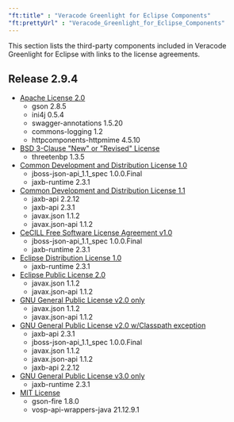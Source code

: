 ```yaml
---
"ft:title" : "Veracode Greenlight for Eclipse Components"
"ft:prettyUrl" : "Veracode_Greenlight_for_Eclipse_Components"
---
```

This section lists the third-party components included in Veracode Greenlight for Eclipse with links to the license agreements.

## Release 2.9.4

- [Apache License 2.0](https://spdx.org/licenses/Apache-2.0.html)
    - gson	2.8.5
    - ini4j	0.5.4
    - swagger-annotations	1.5.20
    - commons-logging	1.2
    - httpcomponents-httpmime	4.5.10
- [BSD 3-Clause "New" or "Revised" License](https://spdx.org/licenses/BSD-3-Clause.html)
    - threetenbp	1.3.5
- [Common Development and Distribution License 1.0](https://spdx.org/licenses/CDDL-1.0.html)
    - jboss-json-api_1.1_spec	1.0.0.Final
    - jaxb-runtime	2.3.1
- [Common Development and Distribution License 1.1](https://spdx.org/licenses/CDDL-1.1.html)
    - jaxb-api	2.2.12
    - jaxb-api	2.3.1
    - javax.json	1.1.2
    - javax.json-api	1.1.2
- [CeCILL Free Software License Agreement v1.0](https://spdx.org/licenses/CECILL-1.0.html) 
    - jboss-json-api_1.1_spec	1.0.0.Final
    - jaxb-runtime	2.3.1
- [Eclipse Distribution License 1.0](https://www.eclipse.org/org/documents/edl-v10.php)
    - jaxb-runtime	2.3.1 
- [Eclipse Public License 2.0](https://spdx.org/licenses/EPL-2.0.html)
    - javax.json	1.1.2
    - javax.json-api	1.1.2
- [GNU General Public License v2.0 only](https://spdx.org/licenses/GPL-2.0.html)
    - javax.json	1.1.2
    - javax.json-api	1.1.2
- [GNU General Public License v2.0 w/Classpath exception](https://spdx.org/licenses/GPL-2.0-with-classpath-exception.html)
    - jaxb-api	2.3.1
    - jboss-json-api_1.1_spec	1.0.0.Final
    - javax.json	1.1.2
    - javax.json-api	1.1.2
    - jaxb-api	2.2.12
- [GNU General Public License v3.0 only](https://spdx.org/licenses/GPL-3.0-only.html)
    - jaxb-runtime	2.3.1
- [MIT License](https://spdx.org/licenses/MIT.html)
    - gson-fire	1.8.0
    - vosp-api-wrappers-java	21.12.9.1